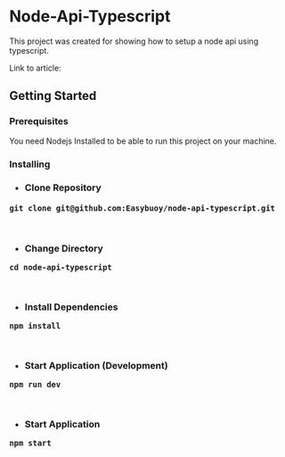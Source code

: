 # Node-Api-Typescript
This project was created for showing how to setup a node api using typescript.

Link to article: 

## Getting Started

<h3>Prerequisites</h3>
You need Nodejs Installed to be able to run this project on your machine.

<h3>Installing<h3>
<ul><li>Clone Repository</li></ul>
<pre><code>git clone git@github.com:Easybuoy/node-api-typescript.git</code> </pre>
<br>

<ul><li>Change Directory</li></ul>
<pre><code>cd node-api-typescript</code></pre>
<br>

<ul><li>Install Dependencies</li></ul>
<pre><code>npm install</code></pre>
<br>

<ul><li>Start Application (Development)</li></ul>
<pre><code>npm run dev</code></pre>
<br>

<ul><li>Start Application</li></ul>
<pre><code>npm start</code></pre>
<br>